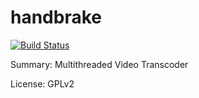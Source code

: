 # handbrake

[![Build Status](https://travis-ci.org/UnitedRPMs/handbrake.svg?branch=master)](https://travis-ci.org/UnitedRPMs/handbrake)

Summary:        Multithreaded Video Transcoder

License:        GPLv2
